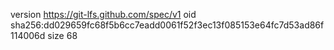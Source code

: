 version https://git-lfs.github.com/spec/v1
oid sha256:dd029659fc68f5b6cc7eadd0061f52f3ec13f085153e64fc7d53ad86f114006d
size 68
